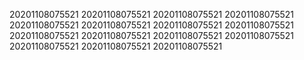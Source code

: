20201108075521
20201108075521
20201108075521
20201108075521
20201108075521
20201108075521
20201108075521
20201108075521
20201108075521
20201108075521
20201108075521
20201108075521
20201108075521
20201108075521
20201108075521
